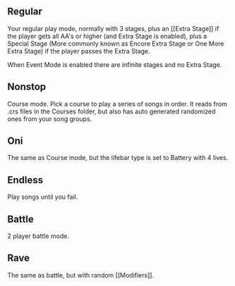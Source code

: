 ## Regular
Your regular play mode, normally with 3 stages, plus an [[Extra Stage]] if the player gets all AA's or higher (and Extra Stage is enabled), plus a Special Stage (More commonly known as Encore Extra Stage or One More Extra Stage) if the player passes the Extra Stage.

When Event Mode is enabled there are infinite stages and no Extra Stage.

## Nonstop
Course mode. Pick a course to play a series of songs in order. It reads from .crs files in the Courses folder, but also has auto generated randomized ones from your song groups.

## Oni
The same as Course mode, but the lifebar type is set to Battery with 4 lives.

## Endless
Play songs until you fail.

## Battle
2 player battle mode.

## Rave
The same as battle, but with random [[Modifiers]].